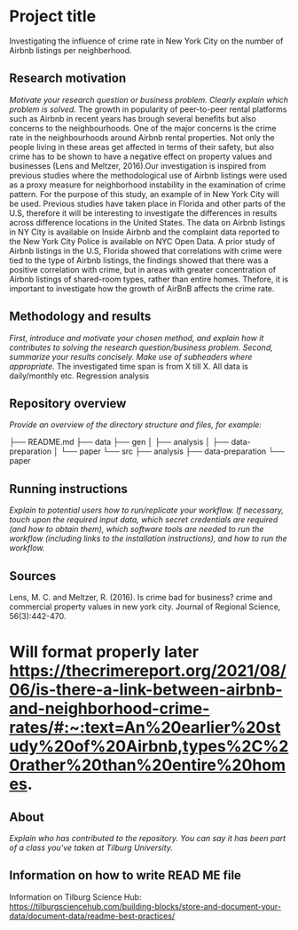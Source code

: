 # Project title

Investigating the influence of crime rate in New York City on the number of Airbnb listings per neighberhood.

## Research motivation
*Motivate your research question or business problem. Clearly explain which problem is solved.*
The growth in popularity of peer-to-peer rental platforms such as Airbnb in recent years has brough several benefits but also concerns to the neighbourhoods. One of the major concerns is the crime rate in the neighbourhoods around Airbnb rental properties. Not only the people living in these areas get affected in terms of their safety, but also crime has to be shown to have a negative effect on property values and businesses (Lens and Meltzer, 2016).Our investigation is inspired from previous studies where the  methodological use of Airbnb listings were used as a proxy measure for neighborhood instability in the examination of crime pattern. For the purpose of this study, an example of in New York City will be used. Previous studies have taken place in Florida and other parts of the U.S, therefore it will be interesting to investigate the differences in results across difference locations in the United States. The data on Airbnb listings in NY City is available on Inside Airbnb and the complaint data reported to the New York City Police is available on NYC Open Data. A prior study of Airbnb listings in the U.S, Florida showed that  correlations with crime were tied to the type of Airbnb listings, the findings showed that there was a positive correlation with crime, but in areas with greater concentration of Airbnb listings of shared-room types, rather than entire homes. Thefore, it is important to investigate how the growth of AirBnB affects the crime rate. 

## Methodology and results
*First, introduce and motivate your chosen method, and explain how it contributes to solving the research question/business problem.*
*Second, summarize your results concisely. Make use of subheaders where appropriate.*
The investigated time span is from X till X. All data is daily/monthly etc. 
Regression analysis

## Repository overview
*Provide an overview of the directory structure and files, for example:*

├── README.md
├── data
├── gen
│   ├── analysis
│   ├── data-preparation
│   └── paper
└── src
    ├── analysis
    ├── data-preparation
    └── paper

## Running instructions
*Explain to potential users how to run/replicate your workflow. If necessary, touch upon the required input data, which secret credentials are required (and how to obtain them), which software tools are needed to run the workflow (including links to the installation instructions), and how to run the workflow.*



## Sources
Lens, M. C. and Meltzer, R. (2016). Is crime bad for business? crime and commercial property values in new york city. Journal of Regional Science, 56(3):442-470.

# Will format properly later https://thecrimereport.org/2021/08/06/is-there-a-link-between-airbnb-and-neighborhood-crime-rates/#:~:text=An%20earlier%20study%20of%20Airbnb,types%2C%20rather%20than%20entire%20homes.


## About
*Explain who has contributed to the repository. You can say it has been part of a class you've taken at Tilburg University.*


## Information on how to write READ ME file
Information on Tilburg Science Hub: https://tilburgsciencehub.com/building-blocks/store-and-document-your-data/document-data/readme-best-practices/
